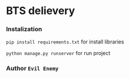 # BTS delievery

### Instalization

`pip install requirements.txt` for install libraries

`python manage.py runserver` for run project

### Author `Evil Enemy`